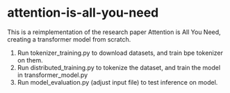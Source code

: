 # attention-is-all-you-need
This is a reimplementation of the research paper Attention is All You Need, creating a transformer model from scratch.

1. Run tokenizer_training.py to download datasets, and train bpe tokenizer on them.
2. Run distributed_training.py to tokenize the dataset, and train the model in transformer_model.py
3. Run model_evaluation.py (adjust input file) to test inference on model.